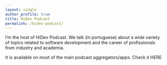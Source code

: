 ```yaml
---
layout: single
author_profile: true
title: HiDev Podcast
permalink: /hidev-podcast/
---
```


I’m the host of HiDev Podcast. We talk (in portuguese) about a wide variety of topics related to software development and the career of profissionals from industry and academia.

It is available on most of the main podcast aggregators/apps. Check it HERE
